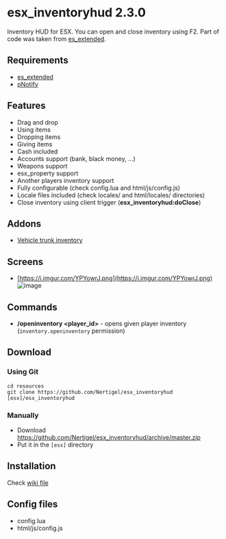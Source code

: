 # esx_inventoryhud 2.3.0
Inventory HUD for ESX. You can open and close inventory using F2. Part of code was taken from [es_extended](https://github.com/ESX-Org/es_extended).

## Requirements
* [es_extended](https://github.com/ESX-Org/es_extended)
* [pNotify](https://forum.fivem.net/t/release-pnotify-in-game-js-notifications-using-noty/20659)

## Features
- Drag and drop
- Using items
- Dropping items
- Giving items
- Cash included
- Accounts support (bank, black money, ...)
- Weapons support
- esx_property support
- Another players inventory support
- Fully configurable (check config.lua and html/js/config.js)
- Locale files included (check locales/ and html/locales/ directories)
- Close inventory using client trigger (**esx_inventoryhud:doClose**)

## Addons
* [Vehicle trunk inventory](https://github.com/Nertigel/esx_inventoryhud_trunk/tree/master)

## Screens
* [https://i.imgur.com/YPYowrJ.png](https://i.imgur.com/YPYowrJ.png)
![image](https://i.imgur.com/YPYowrJ.png)

## Commands
* **/openinventory <player_id>** - opens given player inventory (`inventory.openinventory` permission)

## Download

### Using Git
```
cd resources
git clone https://github.com/Nertigel/esx_inventoryhud [esx]/esx_inventoryhud
```

### Manually
- Download https://github.com/Nertigel/esx_inventoryhud/archive/master.zip
- Put it in the `[esx]` directory

## Installation
Check [wiki file](https://github.com/Nertigel/esx_inventoryhud/blob/master/WIKI.md)

## Config files
* config.lua
* html/js/config.js
